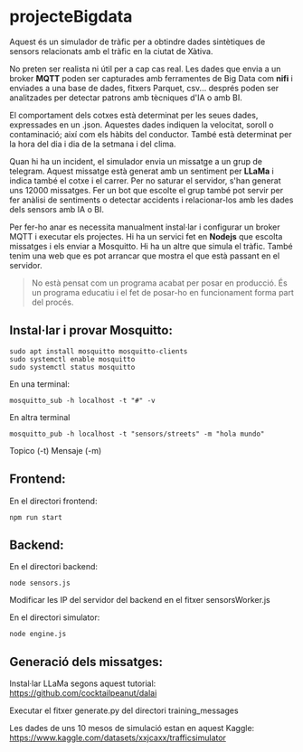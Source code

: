 # projecteBigdata

Aquest és un simulador de tràfic per a obtindre dades sintètiques de sensors relacionats amb el tràfic en la ciutat de Xàtiva.


No preten ser realista ni útil per a cap cas real. Les dades que envia a un broker **MQTT** poden ser capturades amb ferramentes de Big Data com **nifi** i enviades a una base de dades, fitxers Parquet, csv... després poden ser analitzades per detectar patrons amb tècniques d'IA o amb BI.  


El comportament dels cotxes està determinat per les seues dades, expressades en un .json. Aquestes dades indiquen la velocitat, soroll o contaminació; així com els hàbits del conductor. També està determinat per la hora del dia i dia de la setmana i del clima.


Quan hi ha un incident, el simulador envia un missatge a un grup de telegram. Aquest missatge està generat amb un sentiment per **LLaMa** i indica també el cotxe i el carrer. Per no saturar el servidor, s'han generat uns 12000 missatges. Fer un bot que escolte el grup també pot servir per fer anàlisi de sentiments o detectar accidents i relacionar-los amb les dades dels sensors amb IA o BI.


Per fer-ho anar es necessita manualment instal·lar i configurar un broker MQTT i executar els projectes. Hi ha un servici fet en **Nodejs** que escolta missatges i els enviar a Mosquitto. Hi ha un altre que simula el tràfic. També tenim una web que es pot arrancar que mostra el que està passant en el servidor.


> No està pensat com un programa acabat per posar en producció. És un programa educatiu i el fet de posar-ho en funcionament forma part del procés. 

## Instal·lar i provar Mosquitto: 

    sudo apt install mosquitto mosquitto-clients
    sudo systemctl enable mosquitto
    sudo systemctl status mosquitto

En una terminal:

    mosquitto_sub -h localhost -t "#" -v

En altra terminal

    mosquitto_pub -h localhost -t "sensors/streets" -m "hola mundo"

Topico (-t) Mensaje (-m)


## Frontend:

En el directori frontend: 

    npm run start

## Backend:

En el directori backend: 

    node sensors.js

Modificar les IP del servidor del backend en el fitxer sensorsWorker.js

En el directori simulator:

    node engine.js

## Generació dels missatges: 

Instal·lar LLaMa segons aquest tutorial: https://github.com/cocktailpeanut/dalai

Executar el fitxer generate.py del directori training_messages


Les dades de uns 10 mesos de simulació estan en aquest Kaggle: https://www.kaggle.com/datasets/xxjcaxx/trafficsimulator 

